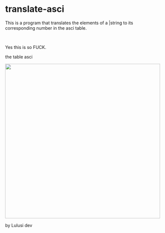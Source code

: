 # translate-asci

<p>This is a program that translates the elements of a |string to its corresponding number in the asci table.<p>
<br>
<p>Yes this is so FUCK.<p>
<p>the table asci<p>
<img src = "https://techbriefers.com/wp-content/uploads/2019/07/ascii-code-table.jpg" width = "500px">

<p size="10px" text-align="right">by Lulusi dev<p>
